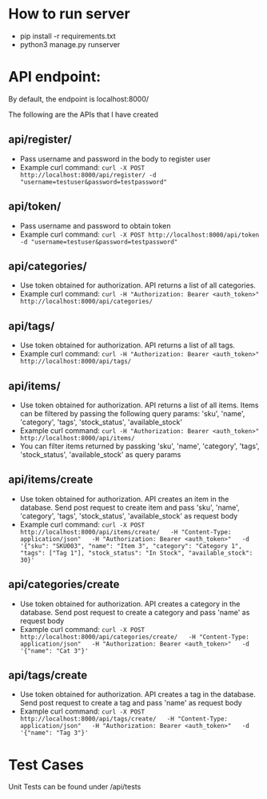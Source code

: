 # How to run server
* pip install -r requirements.txt
* python3 manage.py runserver

# API endpoint: 
By default, the endpoint is localhost:8000/

The following are the APIs that I have created

## api/register/
* Pass username and password in the body to register user
* Example curl command: `curl -X POST http://localhost:8000/api/register/ -d "username=testuser&password=testpassword"`

## api/token/
* Pass username and password to obtain token
* Example curl command: `curl -X POST http://localhost:8000/api/token -d "username=testuser&password=testpassword"`

## api/categories/
* Use token obtained for authorization. API returns a list of all categories. 
* Example curl command: `curl -H "Authorization: Bearer <auth_token>" http://localhost:8000/api/categories/`

## api/tags/
* Use token obtained for authorization. API returns a list of all tags. 
* Example curl command: `curl -H "Authorization: Bearer <auth_token>" http://localhost:8000/api/tags/`

## api/items/
* Use token obtained for authorization. API returns a list of all items. Items can be filtered by passing the following query params: 'sku', 'name', 'category', 'tags', 'stock_status', 'available_stock' 
* Example curl command: `curl -H "Authorization: Bearer <auth_token>" http://localhost:8000/api/items/`
* You can filter items returned by passking 'sku', 'name', 'category', 'tags', 'stock_status', 'available_stock' as query params

## api/items/create
* Use token obtained for authorization. API creates an item in the database. Send post request to create item and pass 'sku', 'name', 'category', 'tags', 'stock_status', 'available_stock' as request body
* Example curl command: `curl -X POST http://localhost:8000/api/items/create/   -H "Content-Type: application/json"   -H "Authorization: Bearer <auth_token>"   -d '{"sku": "SKU003", "name": "Item 3", "category": "Category 1", "tags": ["Tag 1"], "stock_status": "In Stock", "available_stock": 30}'`

## api/categories/create
* Use token obtained for authorization. API creates a category in the database. Send post request to create a category and pass 'name' as request body
* Example curl command: `curl -X POST http://localhost:8000/api/categories/create/   -H "Content-Type: application/json"   -H "Authorization: Bearer <auth_token>"   -d '{"name": "Cat 3"}'`

## api/tags/create
* Use token obtained for authorization. API creates a tag in the database. Send post request to create a tag and pass 'name' as request body
* Example curl command: `curl -X POST http://localhost:8000/api/tags/create/   -H "Content-Type: application/json"   -H "Authorization: Bearer <auth_token>"   -d '{"name": "Tag 3"}'`

# Test Cases
Unit Tests can be found under /api/tests